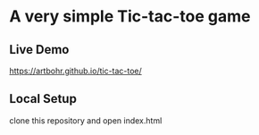 # A very simple Tic-tac-toe game

## Live Demo
https://artbohr.github.io/tic-tac-toe/

## Local Setup
clone this repository and open index.html
